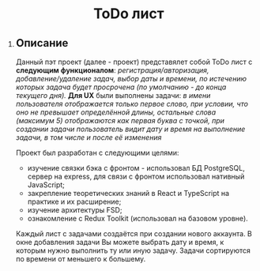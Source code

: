<h1 align="center">ToDo лист</h1>
<ol>
  <li><h2>Описание</h2></li>
  <p>Данный пэт проект (далее - проект) представялет собой ToDo лист с <b>следующим функционалом</b>: <i>регистрация/авторизация, добавление/удаление задач, выбор даты и времени, по истечению которых задача будет просрочена (по умолчанию - до конца текущего дня).</i> <b>Для UX</b> были выполнены задачи: <i>в имени пользователя отображается только первое слово, при условии, что оно не превышает определённой длины, остальные слова (максимум 5) отображаются как первая буква с точкой, при создании задачи пользователь видит дату и время на выполнение задачи, в том числе и после её изменения</i></p>
  <p>Проект был разработан с следующими целями: </p>
  <ul>
    <li>изучение связки бэка с фронтом - использовал БД PostgreSQL, сервер на express, для связи с фронтом использовал нативный JavaScript;</li>
    <li>закрепление теоретических знаний в React и TypeScript на практике и их расширение;</li> 
    <li>изучение архитектуры FSD;</li> 
    <li>ознакомление с Redux Toolkit (использовал на базовом уровне).</li>
  </ul>

  <p>Каждый лист с задачами создаётся при создании нового аккаунта. В окне добавления задачи Вы можете выбрать дату и время, к которым нужно выполнить ту или иную задачу. Задачи сортируются по времени от меньшего к большему.</p>
</ol>

